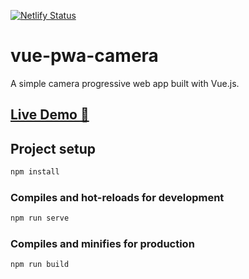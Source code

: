 [![Netlify Status](https://api.netlify.com/api/v1/badges/c1c200ce-b925-46ab-ab61-6df9e93be4ed/deploy-status)](https://app.netlify.com/sites/vue-pwa-camera/deploys)
# vue-pwa-camera
A simple camera progressive web app built with Vue.js.

## [Live Demo :rocket:](https://vue-pwa-camera.netlify.com/)

## Project setup
```bash
npm install
```

### Compiles and hot-reloads for development
```bash
npm run serve
```

### Compiles and minifies for production
```
npm run build
```
